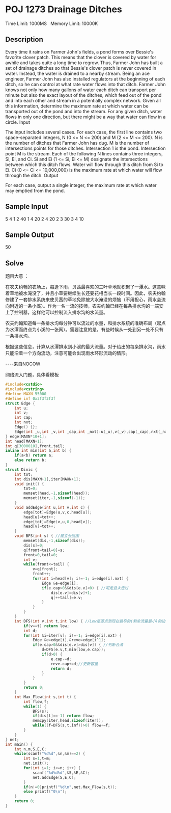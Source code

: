 # POJ 1273 Drainage Ditches
Time Limit: 1000MS	 	Memory Limit: 10000K
## Description

Every time it rains on Farmer John's fields, a pond forms over Bessie's favorite clover patch. This means that the clover is covered by water for awhile and takes quite a long time to regrow. Thus, Farmer John has built a set of drainage ditches so that Bessie's clover patch is never covered in water. Instead, the water is drained to a nearby stream. Being an ace engineer, Farmer John has also installed regulators at the beginning of each ditch, so he can control at what rate water flows into that ditch.
Farmer John knows not only how many gallons of water each ditch can transport per minute but also the exact layout of the ditches, which feed out of the pond and into each other and stream in a potentially complex network.
Given all this information, determine the maximum rate at which water can be transported out of the pond and into the stream. For any given ditch, water flows in only one direction, but there might be a way that water can flow in a circle.
Input

The input includes several cases. For each case, the first line contains two space-separated integers, N (0 <= N <= 200) and M (2 <= M <= 200). N is the number of ditches that Farmer John has dug. M is the number of intersections points for those ditches. Intersection 1 is the pond. Intersection point M is the stream. Each of the following N lines contains three integers, Si, Ei, and Ci. Si and Ei (1 <= Si, Ei <= M) designate the intersections between which this ditch flows. Water will flow through this ditch from Si to Ei. Ci (0 <= Ci <= 10,000,000) is the maximum rate at which water will flow through the ditch.
Output

For each case, output a single integer, the maximum rate at which water may emptied from the pond.
## Sample Input

5 4
1 2 40
1 4 20
2 4 20
2 3 30
3 4 10
## Sample Output

50
## Solve

题目大意 ：

在农夫约翰的农场上，每逢下雨，贝茜最喜欢的三叶草地就积聚了一潭水。这意味着草地被水淹没了，并且小草要继续生长还要花相当长一段时间。因此，农夫约翰修建了一套排水系统来使贝茜的草地免除被大水淹没的烦恼（不用担心，雨水会流向附近的一条小溪）。作为一名一流的技师，农夫约翰已经在每条排水沟的一端安上了控制器，这样他可以控制流入排水沟的水流量。

农夫约翰知道每一条排水沟每分钟可以流过的水量，和排水系统的准确布局（起点为水潭而终点为小溪的一张网）。需要注意的是，有些时候从一处到另一处不只有一条排水沟。

根据这些信息，计算从水潭排水到小溪的最大流量。对于给出的每条排水沟，雨水只能沿着一个方向流动，注意可能会出现雨水环形流动的情形。

----来自NOCOW

网络流入门题，具体看模板
```cpp
#include<cstdio>
#include<cstring>
#define MAXN 55000
#define inf 0x3f3f3f3f
struct Edge {
	int u;
	int v;
	int cap;
	int nxt;
	Edge() {};
	Edge(int _u,int _v,int _cap,int _nxt):u(_u),v(_v),cap(_cap),nxt(_nxt) {};
} edge[MAXN*10+1];
int head[MAXN+1];
int q[3000010],front,tail;
inline int min(int a,int b) {
	if(a<b) return a;
	else return b;
}
struct Dinic {
	int tot;
	int dis[MAXN+1],iter[MAXN+1];
	void init() {
		tot=0;
		memset(head,-1,sizeof(head));
		memset(iter,-1,sizeof(-1));
	}
	void addEdge(int u,int v,int c) {
		edge[tot]=Edge(u,v,c,head[u]);
		head[u]=tot++;
		edge[tot]=Edge(v,u,0,head[v]);
		head[v]=tot++;
	}
	void BFS(int s) { //建立分层图
		memset(dis,-1,sizeof(dis));
		dis[s]=0;
		q[front=tail=0]=s;
		front=0,tail=0;
		int v;
		while(front<=tail) {
			v=q[front];
			front++;
			for(int i=head[v]; i!=-1; i=edge[i].nxt) {
				Edge &e=edge[i];
				if(e.cap>0&&dis[e.v]<0) { //可走且未走过
					dis[e.v]=dis[v]+1;
					q[++tail]=e.v;
				}
			}
		}
	}
	int DFS(int v,int t,int low) { //Low是源点到现在最窄的(剩余流量最小)的边的剩余流量
		if(v==t) return low;
		int d;
		for(int &i=iter[v]; i!=-1; i=edge[i].nxt) {
			Edge &e=edge[i],&reve=edge[i^1];
			if(e.cap>0&&dis[e.v]>dis[v]) { //判断合法
				d=DFS(e.v,t,min(low,e.cap));
				if(d>0) {
					e.cap-=d;
					reve.cap+=d;//更新容量
					return d;
				}
			}
		}
		return 0;
	}
	int Max_Flow(int s,int t) {
		int flow,f;
		while(1) {
			BFS(s);
			if(dis[t]==-1) return flow;
			memcpy(iter,head,sizeof(iter));
			while((f=DFS(s,t,inf))>0) flow+=f;
		}
	}
} net;
int main() {
	int n,m,S,E,C;
	while(scanf("%d%d",&n,&m)==2) {
		int s=1,t=m;
		net.init();
		for(int i=1; i<=n; i++) {
			scanf("%d%d%d",&S,&E,&C);
			net.addEdge(S,E,C);
		}
		if(n!=0)printf("%d\n",net.Max_Flow(s,t));
		else printf("0\n");
	}
	return 0;
}
```